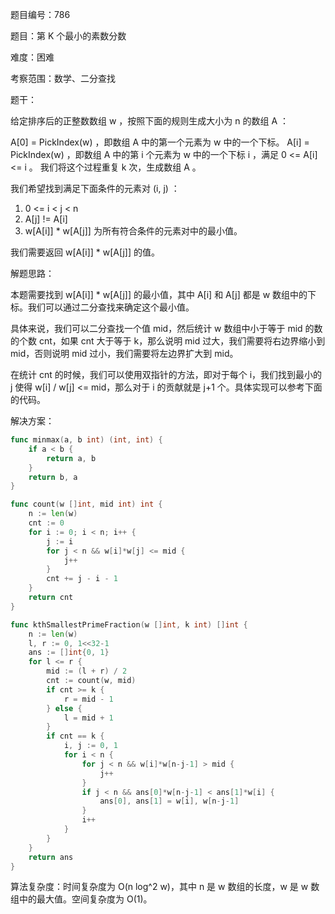 题目编号：786

题目：第 K 个最小的素数分数

难度：困难

考察范围：数学、二分查找

题干：

给定排序后的正整数数组 w ，按照下面的规则生成大小为 n 的数组 A ：

A[0] = PickIndex(w) ，即数组 A 中的第一个元素为 w 中的一个下标。
A[i] = PickIndex(w) ，即数组 A 中的第 i 个元素为 w 中的一个下标 i ，满足 0 <= A[i] <= i 。
我们将这个过程重复 k 次，生成数组 A 。

我们希望找到满足下面条件的元素对 (i, j) ：

1. 0 <= i < j < n
2. A[j] != A[i]
3. w[A[i]] * w[A[j]] 为所有符合条件的元素对中的最小值。

我们需要返回 w[A[i]] * w[A[j]] 的值。

解题思路：

本题需要找到 w[A[i]] * w[A[j]] 的最小值，其中 A[i] 和 A[j] 都是 w 数组中的下标。我们可以通过二分查找来确定这个最小值。

具体来说，我们可以二分查找一个值 mid，然后统计 w 数组中小于等于 mid 的数的个数 cnt，如果 cnt 大于等于 k，那么说明 mid 过大，我们需要将右边界缩小到 mid，否则说明 mid 过小，我们需要将左边界扩大到 mid。

在统计 cnt 的时候，我们可以使用双指针的方法，即对于每个 i，我们找到最小的 j 使得 w[i] / w[j] <= mid，那么对于 i 的贡献就是 j+1 个。具体实现可以参考下面的代码。

解决方案：

```go
func minmax(a, b int) (int, int) {
    if a < b {
        return a, b
    }
    return b, a
}

func count(w []int, mid int) int {
    n := len(w)
    cnt := 0
    for i := 0; i < n; i++ {
        j := i
        for j < n && w[i]*w[j] <= mid {
            j++
        }
        cnt += j - i - 1
    }
    return cnt
}

func kthSmallestPrimeFraction(w []int, k int) []int {
    n := len(w)
    l, r := 0, 1<<32-1
    ans := []int{0, 1}
    for l <= r {
        mid := (l + r) / 2
        cnt := count(w, mid)
        if cnt >= k {
            r = mid - 1
        } else {
            l = mid + 1
        }
        if cnt == k {
            i, j := 0, 1
            for i < n {
                for j < n && w[i]*w[n-j-1] > mid {
                    j++
                }
                if j < n && ans[0]*w[n-j-1] < ans[1]*w[i] {
                    ans[0], ans[1] = w[i], w[n-j-1]
                }
                i++
            }
        }
    }
    return ans
}
```

算法复杂度：时间复杂度为 O(n log^2 w)，其中 n 是 w 数组的长度，w 是 w 数组中的最大值。空间复杂度为 O(1)。